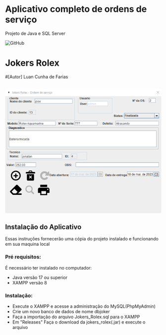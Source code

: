 # Aplicativo completo de ordens de serviço
Projeto de Java e SQL Server


![GitHub](https://img.shields.io/github/license/lluancunha/Agenda?style=plastic)
# Jokers Rolex

#[Autor]
Luan Cunha de Farias

![]()
![Print da tela](https://github.com/lluancunha/JokersRolex/blob/main/img/print2.png)


## Instalação do Aplicativo
Essas instruções fornecerão uma cópia do projeto instalado e funcionando em sua maquina local

### Pré requisitos:
É necessário ter instalado no computador:
* Java versão 17 ou superior
* XAMPP versão 8

### Instalação:
* Execute o XAMPP e acesse a administração do MySQL(PhpMyAdmin)
* Crie um novo banco de dados de nome dbjoker
* Faça a importação do arquivo Jokers_Rolex.sql para o XAMPP
* Em "Releases" Faça o download da jokers_rolex(.jar) e execute o arquivo

